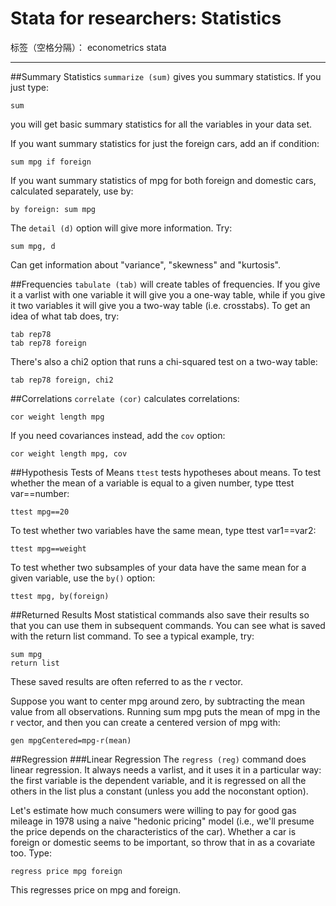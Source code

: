 ﻿# Stata for researchers: Statistics

标签（空格分隔）： econometrics stata

---

##Summary Statistics
`summarize (sum)` gives you summary statistics. If you just type:
```
sum
```
you will get basic summary statistics for all the variables in your data set.

If you want summary statistics for just the foreign cars, add an if condition:
```
sum mpg if foreign
```
If you want summary statistics of mpg for both foreign and domestic cars, calculated separately, use by:
```
by foreign: sum mpg
```
The `detail (d)` option will give more information. Try:
```
sum mpg, d
```
Can get information about "variance", "skewness" and "kurtosis".

##Frequencies
`tabulate (tab)` will create tables of frequencies. If you give it a varlist with one variable it will give you a one-way table, while if you give it two variables it will give you a two-way table (i.e. crosstabs). To get an idea of what tab does, try:
```
tab rep78
tab rep78 foreign
```
There's also a chi2 option that runs a chi-squared test on a two-way table:
```
tab rep78 foreign, chi2
```

##Correlations
`correlate (cor)` calculates correlations:
```
cor weight length mpg
```
If you need covariances instead, add the `cov` option:
```
cor weight length mpg, cov
```

##Hypothesis Tests of Means
`ttest` tests hypotheses about means. To test whether the mean of a variable is equal to a given number, type ttest var==number:
```
ttest mpg==20
```
To test whether two variables have the same mean, type ttest var1==var2:
```
ttest mpg==weight
```
To test whether two subsamples of your data have the same mean for a given variable, use the `by()` option:
```
ttest mpg, by(foreign)
```

##Returned Results
Most statistical commands also save their results so that you can use them in subsequent commands. You can see what is saved with the return list command. To see a typical example, try:
```
sum mpg
return list
```
These saved results are often referred to as the r vector.

Suppose you want to center mpg around zero, by subtracting the mean value from all observations. Running sum mpg puts the mean of mpg in the r vector, and then you can create a centered version of mpg with:
```
gen mpgCentered=mpg-r(mean)
```

##Regression
###Linear Regression
The `regress (reg)` command does linear regression. It always needs a varlist, and it uses it in a particular way: the first variable is the dependent variable, and it is regressed on all the others in the list plus a constant (unless you add the noconstant option).

Let's estimate how much consumers were willing to pay for good gas mileage in 1978 using a naive "hedonic pricing" model (i.e., we'll presume the price depends on the characteristics of the car). Whether a car is foreign or domestic seems to be important, so throw that in as a covariate too. Type:
```
regress price mpg foreign
```
This regresses price on mpg and foreign.

